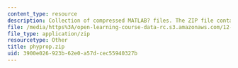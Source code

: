 ```yaml
---
content_type: resource
description: Collection of compressed MATLAB? files. The ZIP file contains 38 .m files.
file: /media/https%3A/open-learning-course-data-rc.s3.amazonaws.com/12-808-introduction-to-observational-physical-oceanography-fall-2004/3900e026923b62e0a57dcec55940327b_phyprop.zip
file_type: application/zip
resourcetype: Other
title: phyprop.zip
uid: 3900e026-923b-62e0-a57d-cec55940327b
---
```

